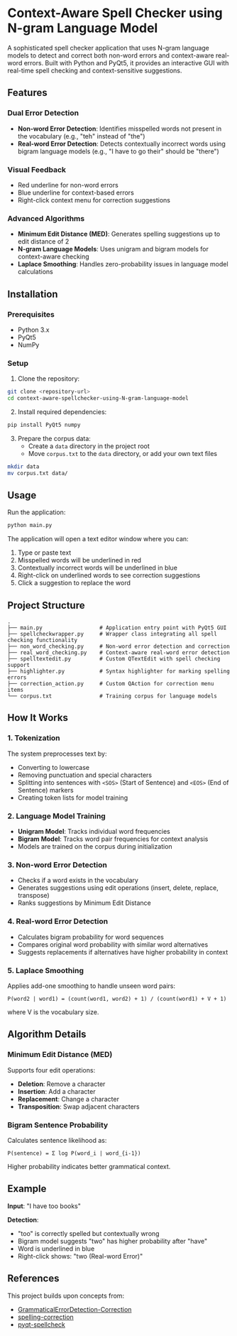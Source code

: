 # Context-Aware Spell Checker using N-gram Language Model

A sophisticated spell checker application that uses N-gram language models to detect and correct both non-word errors and context-aware real-word errors. Built with Python and PyQt5, it provides an interactive GUI with real-time spell checking and context-sensitive suggestions.

## Features

### Dual Error Detection
- **Non-word Error Detection**: Identifies misspelled words not present in the vocabulary (e.g., "teh" instead of "the")
- **Real-word Error Detection**: Detects contextually incorrect words using bigram language models (e.g., "I have to go their" should be "there")

### Visual Feedback
- Red underline for non-word errors
- Blue underline for context-based errors
- Right-click context menu for correction suggestions

### Advanced Algorithms
- **Minimum Edit Distance (MED)**: Generates spelling suggestions up to edit distance of 2
- **N-gram Language Models**: Uses unigram and bigram models for context-aware checking
- **Laplace Smoothing**: Handles zero-probability issues in language model calculations

## Installation

### Prerequisites
- Python 3.x
- PyQt5
- NumPy

### Setup
1. Clone the repository:
```bash
git clone <repository-url>
cd context-aware-spellchecker-using-N-gram-language-model
```

2. Install required dependencies:
```bash
pip install PyQt5 numpy
```

3. Prepare the corpus data:
   - Create a `data` directory in the project root
   - Move `corpus.txt` to the `data` directory, or add your own text files
```bash
mkdir data
mv corpus.txt data/
```

## Usage

Run the application:
```bash
python main.py
```

The application will open a text editor window where you can:
1. Type or paste text
2. Misspelled words will be underlined in red
3. Contextually incorrect words will be underlined in blue
4. Right-click on underlined words to see correction suggestions
5. Click a suggestion to replace the word

## Project Structure

```
.
├── main.py                  # Application entry point with PyQt5 GUI
├── spellcheckwrapper.py     # Wrapper class integrating all spell checking functionality
├── non_word_checking.py     # Non-word error detection and correction
├── real_word_checking.py    # Context-aware real-word error detection
├── spelltextedit.py         # Custom QTextEdit with spell checking support
├── highlighter.py           # Syntax highlighter for marking spelling errors
├── correction_action.py     # Custom QAction for correction menu items
└── corpus.txt               # Training corpus for language models
```

## How It Works

### 1. Tokenization
The system preprocesses text by:
- Converting to lowercase
- Removing punctuation and special characters
- Splitting into sentences with `<SOS>` (Start of Sentence) and `<EOS>` (End of Sentence) markers
- Creating token lists for model training

### 2. Language Model Training
- **Unigram Model**: Tracks individual word frequencies
- **Bigram Model**: Tracks word pair frequencies for context analysis
- Models are trained on the corpus during initialization

### 3. Non-word Error Detection
- Checks if a word exists in the vocabulary
- Generates suggestions using edit operations (insert, delete, replace, transpose)
- Ranks suggestions by Minimum Edit Distance

### 4. Real-word Error Detection
- Calculates bigram probability for word sequences
- Compares original word probability with similar word alternatives
- Suggests replacements if alternatives have higher probability in context

### 5. Laplace Smoothing
Applies add-one smoothing to handle unseen word pairs:
```
P(word2 | word1) = (count(word1, word2) + 1) / (count(word1) + V + 1)
```
where V is the vocabulary size.

## Algorithm Details

### Minimum Edit Distance (MED)
Supports four edit operations:
- **Deletion**: Remove a character
- **Insertion**: Add a character
- **Replacement**: Change a character
- **Transposition**: Swap adjacent characters

### Bigram Sentence Probability
Calculates sentence likelihood as:
```
P(sentence) = Σ log P(word_i | word_{i-1})
```

Higher probability indicates better grammatical context.

## Example

**Input**: "I have too books"

**Detection**:
- "too" is correctly spelled but contextually wrong
- Bigram model suggests "two" has higher probability after "have"
- Word is underlined in blue
- Right-click shows: "two (Real-word Error)"

## References

This project builds upon concepts from:
- [GrammaticalErrorDetection-Correction](https://github.com/AshwiniRangnekar/GrammaticalErrorDetection-Correction)
- [spelling-correction](https://github.com/troublemeeter/spelling-correction)
- [pyqt-spellcheck](https://github.com/NethumL/pyqt-spellcheck)
